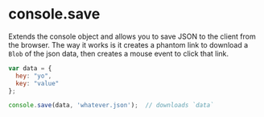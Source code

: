 # console.save

Extends the console object and allows you to save JSON to the client from the browser.  The way it works is it creates a phantom link to download a `Blob` of the json data, then creates a mouse event to click that link.
```JavaScript
var data = { 
  hey: "yo",
  key: "value"
};

console.save(data, 'whatever.json');  // downloads `data`
```

